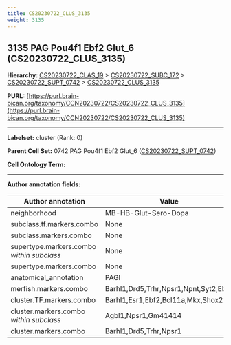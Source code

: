 ```yaml
---
title: CS20230722_CLUS_3135
weight: 3135
---
```

## 3135 PAG Pou4f1 Ebf2 Glut_6 (CS20230722_CLUS_3135)
<b>Hierarchy: </b>
[CS20230722_CLAS_19](../CS20230722_CLAS_19) >
[CS20230722_SUBC_172](../CS20230722_SUBC_172) >
[CS20230722_SUPT_0742](../CS20230722_SUPT_0742) >
[CS20230722_CLUS_3135](../CS20230722_CLUS_3135)

**PURL:** [https://purl.brain-bican.org/taxonomy/CCN20230722/CS20230722_CLUS_3135](https://purl.brain-bican.org/taxonomy/CCN20230722/CS20230722_CLUS_3135)

---


**Labelset:** cluster (Rank: 0)

**Parent Cell Set:** 0742 PAG Pou4f1 Ebf2 Glut_6 ([CS20230722_SUPT_0742](../CS20230722_SUPT_0742))



**Cell Ontology Term:** 

[MARKER GENES.]: #


---

[TRANSFERRED ANNOTATIONS.]: #


[AUTHOR ANNOTATION FIELDS.]: #


**Author annotation fields:**

| Author annotation | Value |
|-------------------|-------|
|neighborhood|MB-HB-Glut-Sero-Dopa|
|subclass.tf.markers.combo|None|
|subclass.markers.combo|None|
|supertype.markers.combo _within subclass_|None|
|supertype.markers.combo|None|
|anatomical_annotation|PAGl|
|merfish.markers.combo|Barhl1,Drd5,Trhr,Npsr1,Npnt,Syt2,Ebf2|
|cluster.TF.markers.combo|Barhl1,Esr1,Ebf2,Bcl11a,Mkx,Shox2|
|cluster.markers.combo _within subclass_|Agbl1,Npsr1,Gm41414|
|cluster.markers.combo|Barhl1,Drd5,Trhr,Npsr1|

